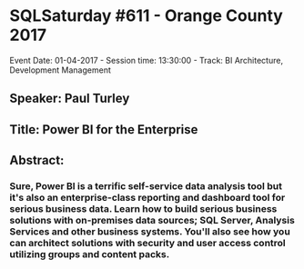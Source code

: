 # SQLSaturday #611 - Orange County 2017
Event Date: 01-04-2017 - Session time: 13:30:00 - Track: BI Architecture, Development  Management
## Speaker: Paul Turley
## Title: Power BI for the Enterprise
## Abstract:
### Sure, Power BI is a terrific self-service data analysis tool but it's also an enterprise-class reporting and dashboard tool for serious business data.  Learn how to build serious business solutions with on-premises data sources; SQL Server, Analysis Services and other business systems.  You'll also see how you can architect solutions with security and user access control utilizing groups and content packs.
